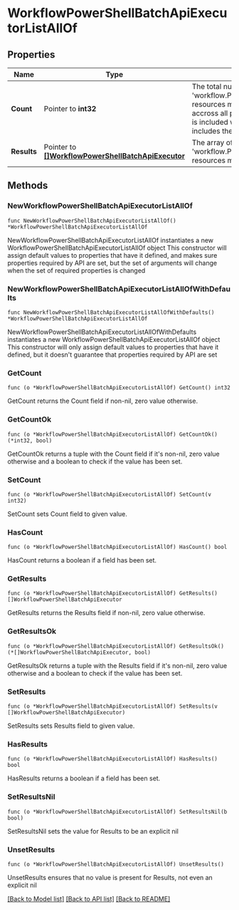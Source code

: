 # WorkflowPowerShellBatchApiExecutorListAllOf

## Properties

Name | Type | Description | Notes
------------ | ------------- | ------------- | -------------
**Count** | Pointer to **int32** | The total number of &#39;workflow.PowerShellBatchApiExecutor&#39; resources matching the request, accross all pages. The &#39;Count&#39; attribute is included when the HTTP GET request includes the &#39;$inlinecount&#39; parameter. | [optional] 
**Results** | Pointer to [**[]WorkflowPowerShellBatchApiExecutor**](WorkflowPowerShellBatchApiExecutor.md) | The array of &#39;workflow.PowerShellBatchApiExecutor&#39; resources matching the request. | [optional] 

## Methods

### NewWorkflowPowerShellBatchApiExecutorListAllOf

`func NewWorkflowPowerShellBatchApiExecutorListAllOf() *WorkflowPowerShellBatchApiExecutorListAllOf`

NewWorkflowPowerShellBatchApiExecutorListAllOf instantiates a new WorkflowPowerShellBatchApiExecutorListAllOf object
This constructor will assign default values to properties that have it defined,
and makes sure properties required by API are set, but the set of arguments
will change when the set of required properties is changed

### NewWorkflowPowerShellBatchApiExecutorListAllOfWithDefaults

`func NewWorkflowPowerShellBatchApiExecutorListAllOfWithDefaults() *WorkflowPowerShellBatchApiExecutorListAllOf`

NewWorkflowPowerShellBatchApiExecutorListAllOfWithDefaults instantiates a new WorkflowPowerShellBatchApiExecutorListAllOf object
This constructor will only assign default values to properties that have it defined,
but it doesn't guarantee that properties required by API are set

### GetCount

`func (o *WorkflowPowerShellBatchApiExecutorListAllOf) GetCount() int32`

GetCount returns the Count field if non-nil, zero value otherwise.

### GetCountOk

`func (o *WorkflowPowerShellBatchApiExecutorListAllOf) GetCountOk() (*int32, bool)`

GetCountOk returns a tuple with the Count field if it's non-nil, zero value otherwise
and a boolean to check if the value has been set.

### SetCount

`func (o *WorkflowPowerShellBatchApiExecutorListAllOf) SetCount(v int32)`

SetCount sets Count field to given value.

### HasCount

`func (o *WorkflowPowerShellBatchApiExecutorListAllOf) HasCount() bool`

HasCount returns a boolean if a field has been set.

### GetResults

`func (o *WorkflowPowerShellBatchApiExecutorListAllOf) GetResults() []WorkflowPowerShellBatchApiExecutor`

GetResults returns the Results field if non-nil, zero value otherwise.

### GetResultsOk

`func (o *WorkflowPowerShellBatchApiExecutorListAllOf) GetResultsOk() (*[]WorkflowPowerShellBatchApiExecutor, bool)`

GetResultsOk returns a tuple with the Results field if it's non-nil, zero value otherwise
and a boolean to check if the value has been set.

### SetResults

`func (o *WorkflowPowerShellBatchApiExecutorListAllOf) SetResults(v []WorkflowPowerShellBatchApiExecutor)`

SetResults sets Results field to given value.

### HasResults

`func (o *WorkflowPowerShellBatchApiExecutorListAllOf) HasResults() bool`

HasResults returns a boolean if a field has been set.

### SetResultsNil

`func (o *WorkflowPowerShellBatchApiExecutorListAllOf) SetResultsNil(b bool)`

 SetResultsNil sets the value for Results to be an explicit nil

### UnsetResults
`func (o *WorkflowPowerShellBatchApiExecutorListAllOf) UnsetResults()`

UnsetResults ensures that no value is present for Results, not even an explicit nil

[[Back to Model list]](../README.md#documentation-for-models) [[Back to API list]](../README.md#documentation-for-api-endpoints) [[Back to README]](../README.md)


